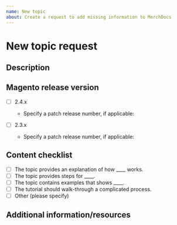 ```yaml
---
name: New topic
about: Create a request to add missing information to MerchDocs
---
```


# New topic request

## Description

<!-- (REQUIRED) What topic is missing from documentation? -->

## Magento release version

<!-- Use the following section to indicate which Magento release(s) are affected by the new topic-->

- [ ] 2.4.x
  - Specify a patch release number, if applicable:

- [ ] 2.3.x
  - Specify a patch release number, if applicable:

## Content checklist

<!-- (REQUIRED) List specific information or details to include in this topic -->

<!-- Use the following checklist template as a starting point -->

- [ ] The topic provides an explanation of how ____ works.
- [ ] The topic provides steps for ____.
- [ ] The topic contains examples that shows ____.
- [ ] The tutorial should walk-through a complicated process.
- [ ] Other (please specify)

## Additional information/resources

<!-- (OPTIONAL) Any information you already know or other online resources that cover this topic -->

<!--
Thank you for taking the time to report this issue!
GitHub Issues should only be created for problems/topics related to this project's codebase.

Before submitting this issue, please make sure you are complying with our Code of Conduct:
https://github.com/magento/merchdocs/blob/master/.github/CODE_OF_CONDUCT.md

Issues that do not comply with our Code of Conduct or do not contain enough information may be closed at the maintainers' discretion.

Feel free to remove this section before creating this issue.
-->